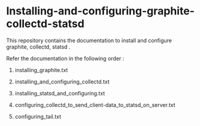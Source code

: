 # Installing-and-configuring-graphite-collectd-statsd
This repository contains the documentation to install and configure graphite, collectd, statsd .

Refer the documentation in the following order :

1. installing_graphite.txt

2. installing_and_configuring_collectd.txt

3. installing_statsd_and_configuring.txt

4. configuring_collectd_to_send_client-data_to_statsd_on_server.txt

5. configuring_tail.txt
